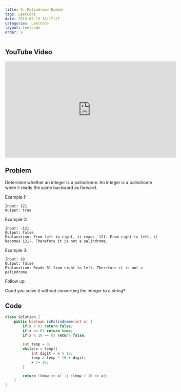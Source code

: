 ```yaml
---
title: 9. Palindrome Number
tags: LeetCode
date: 2019-09-13 18:17:27
categories: LeetCode
layout: leetcode
order: 9
---
```


## YouTube Video

<iframe width="560" height="315" src="https://www.youtube.com/embed/WURiBhoms-c" frameborder="0" allow="accelerometer; autoplay; encrypted-media; gyroscope; picture-in-picture" allowfullscreen></iframe>

## Problem

Determine whether an integer is a palindrome. An integer is a palindrome when it reads the same backward as forward.

Example 1:

```
Input: 121
Output: true
```

Example 2:

```
Input: -121
Output: false
Explanation: From left to right, it reads -121. From right to left, it becomes 121-. Therefore it is not a palindrome.
```

Example 3:

```
Input: 10
Output: false
Explanation: Reads 01 from right to left. Therefore it is not a palindrome.
```

Follow up:

Coud you solve it without converting the integer to a string?

## Code

```java
class Solution {
    public boolean isPalindrome(int x) {
        if(x < 0) return false;
        if(x == 0) return true;
        if(x % 10 == 0) return false;

        int temp = 0;
        while(x > temp){
            int digit = x % 10;
            temp = temp * 10 + digit;
            x /= 10;
        }

        return (temp == x) || (temp / 10 == x);
    }
}
```

